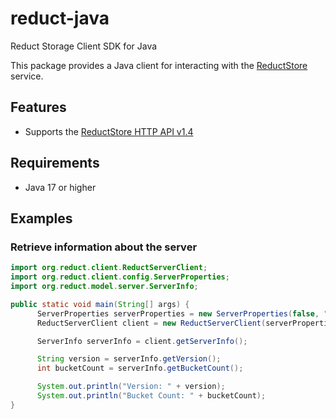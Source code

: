 # reduct-java
Reduct Storage Client SDK for Java

This package provides a Java client for interacting with the [ReductStore](https://www.reduct.store) service.

## Features
* Supports the [ReductStore HTTP API v1.4](https://docs.reduct.store/http-api)

## Requirements
* Java 17 or higher

## Examples
### Retrieve information about the server
```java
import org.reduct.client.ReductServerClient;
import org.reduct.client.config.ServerProperties;
import org.reduct.model.server.ServerInfo;

public static void main(String[] args) {
      ServerProperties serverProperties = new ServerProperties(false, "127.0.0.1", 8383);
      ReductServerClient client = new ReductServerClient(serverProperties, "<your-api-key>");

      ServerInfo serverInfo = client.getServerInfo();

      String version = serverInfo.getVersion();
      int bucketCount = serverInfo.getBucketCount();

      System.out.println("Version: " + version);
      System.out.println("Bucket Count: " + bucketCount);
}